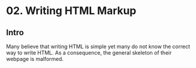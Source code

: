 # 02. Writing HTML Markup

## Intro

Many believe that writing HTML is simple yet many do not know the correct way to write HTML. As a consequence, the general skeleton of their webpage is malformed.
